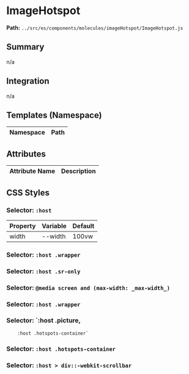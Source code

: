 # ImageHotspot

**Path:** `../src/es/components/molecules/imageHotspot/ImageHotspot.js`

## Summary

n/a

## Integration

n/a

## Templates (Namespace)

| Namespace | Path |
|------|------|

## Attributes

| Attribute Name | Description |
|----------------|-------------|

## CSS Styles

### Selector: `:host`

| Property | Variable | Default |
|----------|----------|----------|
| width | --width | 100vw |

### Selector: `:host .wrapper`


### Selector: `:host .sr-only`


### Selector: `@media screen and (max-width: _max-width_)`


### Selector: `:host .wrapper`


### Selector: `:host .picture,
        :host .hotspots-container`


### Selector: `:host .hotspots-container`


### Selector: `:host > div::-webkit-scrollbar`


